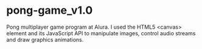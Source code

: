 # pong-game_v1.0
Pong multiplayer game program at Alura. I used the HTML5 &lt;canvas&gt; element and its JavaScript API to manipulate images, control audio streams and draw graphics animations.
